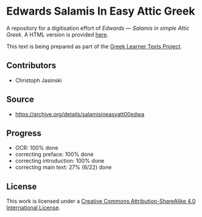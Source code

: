 # Edwards Salamis In Easy Attic Greek

A repository for a digitisation effort of _Edwards — Salamis in simple Attic Greek_. A HTML version is provided [here](https://sleeptillseven.github.io/edwards-salamis-in-easy-attic-greek/).

This text is being prepared as part of the [Greek Learner Texts Project](https://greek-learner-texts.org/).

## Contributors

* Christoph Jasinski

## Source

* https://archive.org/details/salamisineasyatt00edwa

## Progress

* OCR: 100% done
* correcting preface: 100% done
* correcting introduction: 100% done
* correcting main text: 27% (6/22) done

## License

This work is licensed under a [Creative Commons Attribution-ShareAlike 4.0 International License](http://creativecommons.org/licenses/by-sa/4.0/).
